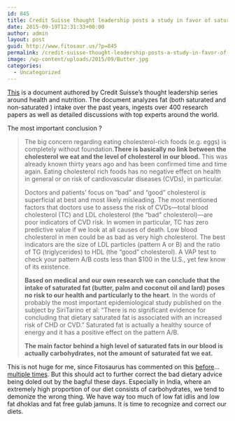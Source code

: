 ```yaml
---
id: 845
title: Credit Suisse thought leadership posts a study in favor of saturated fats
date: 2015-09-19T12:31:33+00:00
author: admin
layout: post
guid: http://www.fitosaur.us/?p=845
permalink: /credit-suisse-thought-leadership-posts-a-study-in-favor-of-saturated-fats-845/
image: /wp-content/uploads/2015/09/Butter.jpg
categories:
  - Uncategorized
---
```

<a href="https://plus.credit-suisse.com/researchplus/ravDocView?docid=4CbnSI" onclick="_gaq.push(['_trackEvent', 'outbound-article', 'https://plus.credit-suisse.com/researchplus/ravDocView?docid=4CbnSI', 'This']);" >This</a> is a document authored by Credit Suisse&#8217;s thought leadership series around health and nutrition. The document analyzes fat (both saturated and non-saturated ) intake over the past years, ingests over 400 research papers as well as detailed discussions with top experts around the world.

The most important conclusion ?

> The big concern regarding eating cholesterol-rich foods (e.g. eggs) is completely without foundation.**There is basically no link between the cholesterol we eat and the level of cholesterol in our blood.** This was already known thirty years ago and has been confirmed time and time again. Eating cholesterol rich foods has no negative effect on health in general or on risk of cardiovascular diseases (CVDs), in particular.
> 
> Doctors and patients’ focus on “bad” and “good” cholesterol is superficial at best and most likely misleading. The most mentioned factors that doctors use to assess the risk of CVDs—total blood cholesterol (TC) and LDL cholesterol (the “bad” cholesterol)—are poor indicators of CVD risk. In women in particular, TC has zero predictive value if we look at all causes of death. Low blood cholesterol in men could be as bad as very high cholesterol. The best indicators are the size of LDL particles (pattern A or B) and the ratio of TG (triglycerides) to HDL (the “good” cholesterol). A VAP test to check your pattern A/B costs less than $100 in the U.S., yet few know of its existence.
> 
> **Based on medical and our own research we can conclude that the intake of saturated fat (butter, palm and coconut oil and lard) poses no risk to our health and particularly to the heart**. In the words of probably the most important epidemiological study published on the subject by SiriTarino et al: “There is no significant evidence for concluding that dietary saturated fat is associated with an increased risk of CHD or CVD.” Saturated fat is actually a healthy source of energy and it has a positive effect on the pattern A/B.
> 
> **The main factor behind a high level of saturated fats in our blood is actually carbohydrates, not the amount of saturated fat we eat.**

This is not huge for me, since Fitosaurus has commented on this <a href="http://www.fitosaur.us/the-truth-about-saturated-fat-583/" onclick="_gaq.push(['_trackEvent', 'outbound-article', 'http://www.fitosaur.us/the-truth-about-saturated-fat-583/', 'before']);" >before</a>&#8230; <a href="http://www.fitosaur.us/cholesterol-good-officially-us-govt-guidelines-830/" onclick="_gaq.push(['_trackEvent', 'outbound-article', 'http://www.fitosaur.us/cholesterol-good-officially-us-govt-guidelines-830/', 'multiple times']);" >multiple times</a>. But this should act to further correct the bad dietary advice being doled out by the bagful these days. Especially in India, where an extremely high proportion of our diet consists of carbohydrates, we tend to demonize the wrong thing. We have way too much of low fat idlis and low fat dhoklas and fat free gulab jamuns. It is time to recognize and correct our diets.